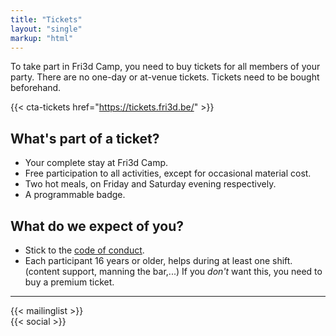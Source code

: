 ```yaml
---
title: "Tickets"
layout: "single"
markup: "html"
---
```


<div class="block--centered">
<p>
To take part in Fri3d Camp, you need to buy tickets for all members of your party. There are no one-day or at-venue tickets. Tickets need to be bought beforehand.
</p>
</div>

{{< cta-tickets href="https://tickets.fri3d.be/" >}}

<div class="block--centered">
<h2>What's part of a ticket?</h2>
<ul>
	<li>Your complete stay at Fri3d Camp.</li>
	<li>Free participation to all activities, except for occasional material cost.</li>
	<li>Two hot meals, on Friday and Saturday evening respectively.</li>
	<li>A programmable badge.</li>
</ul>

<h2>What do we expect of you?</h2>
<ul>
	<li>Stick to the <a href="/deelnemen/excellent">code of conduct</a>.</li>
	<li>Each participant 16 years or older, helps during at least one shift. (content support, manning the bar,...) If you <em>don't</em> want this, you need to buy a premium ticket.</li>
</ul>

<!-- TODOTICKETS
<h2>Ticket prices</h2>
	<table class="centerme">
		<tr><td>ticket 0-3 years</td><td>€ 14.00</td></tr>
		<tr><td>ticket 3-6 years</td><td>€ 25.00</td></tr>
		<tr><td>ticket 6-12 years</td><td>€ 44.00</td></tr>
		<tr><td>ticket 12-24 years</td><td>€ 91.00</td></tr>
		<tr><td>ticket +24 years</td><td>€ 166.00</td></tr>
		<tr><td>ticket +24 years premium</td><td>€ 204.00</td></tr>
		<tr><td>business ticket</td><td>€ 408.00</td></tr>
		<tr><td>camper spot</td><td>€ 28.00</td></tr>
		<tr><td>bed in shared bedroom<sup>*</sup></td><td>€ 30.00</td></tr>
		<tr><td>complete bedroom<sup>*</sup></td><td>€ 160.00</td></tr>
	</table>
</div>

<div class="block--centered" >
	<p>
	* This is the total cost for your stay at Fri3d Camp. The number of beds per bedroom varies, but is usually 6 to 8 beds.
	</p>
</div>
-->

<hr class="gridrule" />
<div class="block--centered">
{{< mailinglist >}}
</div>
<div class="block--centered">
{{< social >}}
</div>
